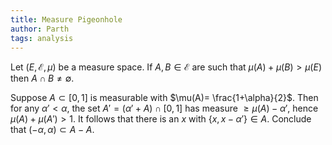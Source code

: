 ```yaml
---
title: Measure Pigeonhole
author: Parth
tags: analysis
---
```

Let $(E,\mathcal{E}, \mu)$ be a measure space. If $A,B\in \mathcal{E}$ are such that $\mu(A)+\mu(B)> \mu(E)$ then $A\cap B \neq \emptyset$.

Suppose $A\subset [0,1]$ is measurable with $\mu(A)= \frac{1+\alpha}{2}$. Then for any $\alpha'<\alpha$, the set $A' =(\alpha' + A)\cap [0,1]$ has measure $\geq \mu(A)-\alpha'$, hence $\mu(A)+\mu(A')>1$. It follows that there is an $x$ with $\{x, x-\alpha'\}\in A$. Conclude that $(-\alpha, \alpha)\subset A-A$.
<!--more-->
